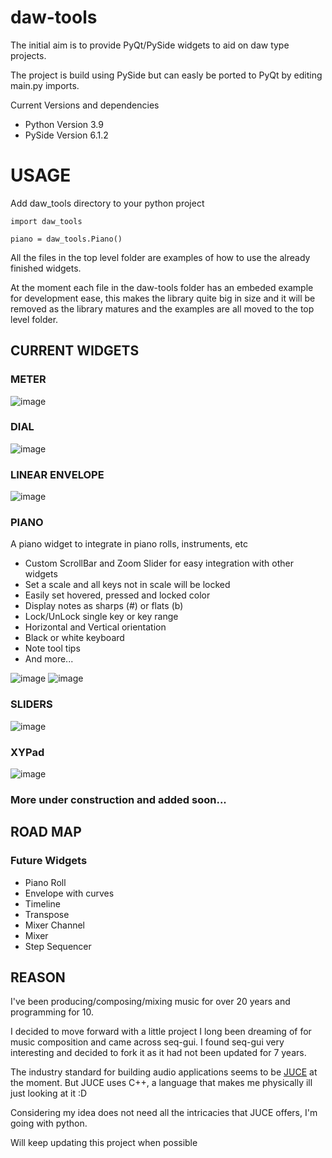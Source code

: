 daw-tools
=========

The initial aim is to provide PyQt/PySide widgets to aid on daw type projects.

The project is build using PySide but can easly be ported to PyQt by editing main.py imports.


Current Versions and dependencies
* Python Version 3.9
* PySide Version 6.1.2


USAGE
=====
Add daw_tools directory to your python project

`import daw_tools`

`piano = daw_tools.Piano()`

All the files in the top level folder are examples of how to use the already finished widgets.



At the moment each file in the daw-tools folder has an embeded example for development ease, 
this makes the library quite big in size and it will be removed as the library matures 
and the examples are all moved to the top level folder.


CURRENT WIDGETS
---------------
### METER
![image](https://user-images.githubusercontent.com/30872066/128000271-1a1a6c4a-4090-4f9e-a6d0-5a7f50c52249.png)



### DIAL
![image](https://user-images.githubusercontent.com/30872066/127852034-27d5aed8-0adc-47b7-8525-1b42ee2f51fe.png)


### LINEAR ENVELOPE
![image](https://user-images.githubusercontent.com/30872066/126156507-dcee3b27-6de8-4b98-a32a-bbde0b1b2237.png)


### PIANO
A piano widget to integrate in piano rolls, instruments, etc

* Custom ScrollBar and Zoom Slider for easy integration with other widgets
* Set a scale and all keys not in scale will be locked
* Easily set hovered, pressed and locked color
* Display notes as sharps (#) or flats (b)
* Lock/UnLock single key or key range
* Horizontal and Vertical orientation
* Black or white keyboard
* Note tool tips
* And more...

![image](https://user-images.githubusercontent.com/30872066/123536227-03a57600-d721-11eb-91f6-cbd80afbc5a3.png)
![image](https://user-images.githubusercontent.com/30872066/123536241-13bd5580-d721-11eb-93e5-e97aad3926da.png)
### SLIDERS

![image](https://user-images.githubusercontent.com/30872066/125504194-06eb83b4-fa54-430a-802c-5e93294bf629.png)

### XYPad

![image](https://user-images.githubusercontent.com/30872066/125504251-0ec78d4f-466b-4936-a2e5-e20c69e77b6b.png)

### More under construction and added soon...



ROAD MAP
--------

### Future Widgets
* Piano Roll
* Envelope with curves
* Timeline
* Transpose
* Mixer Channel
* Mixer
* Step Sequencer


REASON
------
I've been producing/composing/mixing music for over 20 years and programming for 10.

I decided to move forward with a little project I long been dreaming of for music composition and came across seq-gui.
I found seq-gui very interesting and decided to fork it as it had not been updated for 7 years.

The industry standard for building audio applications seems to be [JUCE](https://juce.com/) at the moment.
But JUCE uses C++, a language that makes me physically ill just looking at it :D

Considering my idea does not need all the intricacies that JUCE offers, I'm going with python.

Will keep updating this project when possible
